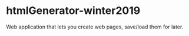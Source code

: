 # htmlGenerator-winter2019
Web application that lets you create web pages, save/load them for later.
